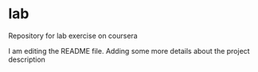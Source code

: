 # lab
Repository for lab exercise on coursera

I am editing the README file. Adding some more details about the project description
